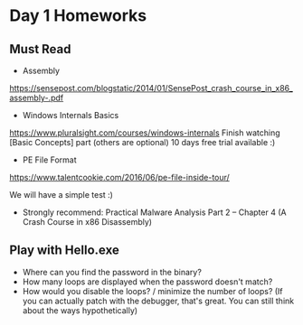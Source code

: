 # Day 1 Homeworks

## Must Read

* Assembly

https://sensepost.com/blogstatic/2014/01/SensePost_crash_course_in_x86_assembly-.pdf

* Windows Internals Basics 

https://www.pluralsight.com/courses/windows-internals
Finish watching [Basic Concepts] part (others are optional)
10 days free trial available :)

* PE File Format

https://www.talentcookie.com/2016/06/pe-file-inside-tour/


We will have a simple test :) 


* Strongly recommend: Practical Malware Analysis Part 2 – Chapter 4 (A Crash Course in x86 Disassembly)



## Play with Hello.exe

* Where can you find the password in the binary?
* How many loops are displayed when the password doesn't match?
* How would you disable the loops? / minimize the number of loops? (If you can actually patch with the debugger, that's great. You can still think about the ways hypothetically)

